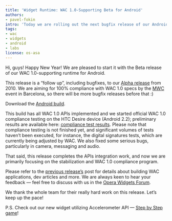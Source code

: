 ```yaml
---
title: 'Widget Runtime: WAC 1.0-Supporting Beta for Android'
authors:
- pavel-fokin
intro: 'Today we are rolling out the next bugfix release of our Android widget runtime with WAC 1.0 APIs support.'
tags:
- wac
- widgets
- android
- labs
license: os-asa
---
```


Hi, guys! Happy New Year! We are pleased to start it with the Beta release of our WAC 1.0-supporting runtime for Android.

This release is a “follow up”, including bugfixes, to our [Alpha release][1] from 2010. We are aiming for 100% compliance with WAC 1.0 specs by the [MWC][2] event in Barcelona, so there will be more bugfix releases before that :)

[1]: /articles/widgets-runtime-wac-1.0-alpha-for-android/
[2]: http://www.mobileworldcongress.com/

Download the [Android build][3].

[3]: http://www.opera.com/download/get.pl?sub=++++&id=33391&location=318&nothanks=yes

This build has all WAC 1.0 APIs implemented and we started official WAC 1.0 compliance testing on the HTC Desire device (Android 2.2); preliminary results are available here: [compliance test results][4]. Please note that compliance testing is not finished yet, and significant volumes of tests haven’t been executed, for instance, the digital signatures tests, which are currently being adjusted by WAC. We also fixed some serious bugs, particularly in camera, messaging and audio.

[4]: http://dev.w3.org/2006/waf/widgets/imp-report/

That said, this release completes the APIs integration work, and now we are primarily focusing on the stabilization and WAC 1.0 compliance program.

Please refer to the [previous release’s][5] post for details about building WAC applications, dev articles and more. We are always keen to hear your feedback — feel free to discuss with us in the [Opera Widgets Forum][6].

[5]: /articles/widgets-runtime-wac-1.0-alpha-for-android/
[6]: http://my.opera.com/community/forums/forum.dml?id=1296

We thank the whole team for their really hard work on this release. Let’s keep up the pace!

P.S. Check out our new widget utilizing Accelerometer API — [Step by Step game][7]!

[7]: http://widgets.opera.com/widget/21254/
